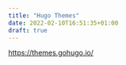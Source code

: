 ```yaml
---
title: "Hugo Themes"
date: 2022-02-10T16:51:35+01:00
draft: true
---
```


https://themes.gohugo.io/
